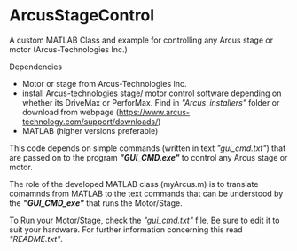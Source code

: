 # ArcusStageControl
A custom MATLAB Class and example for controlling any Arcus stage or motor (Arcus-Technologies Inc.)

Dependencies
- Motor or stage from Arcus-Technologies Inc.
- install Arcus-technologies stage/ motor control software depending on whether its DriveMax or PerforMax. Find in _"Arcus_installers"_ folder or download from webpage (https://www.arcus-technology.com/support/downloads/)
- MATLAB (higher versions preferable)


This code depends on simple commands (written in text _"gui_cmd.txt"_) that are passed on to the program **_"GUI_CMD.exe"_** to control any Arcus stage or motor.

The role of the developed MATLAB class (myArcus.m) is to translate comamnds from MATLAB to the text commands that can be understood by the **_"GUI_CMD_exe"_** that runs the Motor/Stage.

To Run your Motor/Stage, check the _"gui_cmd.txt"_ file, Be sure to edit it to suit your hardware. For further information concerning this read _"README.txt"_.
